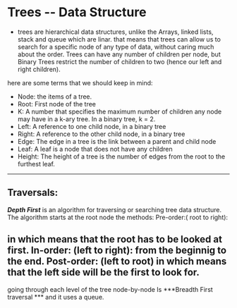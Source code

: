 

# Trees -- Data Structure

-  trees are hierarchical data structures, unlike the Arrays, linked lists, stack and queue which are linar. that means that trees can allow us to search for a specific node of any type of data, without caring much about the order.
Trees can have any number of children per node, but Binary Trees restrict the number of children to two (hence our left and right children).

here are some terms that we should keep in mind:

-  Node: the items of a tree.
- Root: First node of the tree
- K:  A number that specifies the maximum number of children any node may have in a k-ary tree. In a binary tree, k = 2.
- Left:  A reference to one child node, in a binary tree
- Right: A reference to the other child node, in a binary tree
- Edge: The edge in a tree is the link between a parent and child node
- Leaf: A leaf is a node that does not have any children
- Height: The height of a tree is the number of edges from the root to the furthest leaf.
------------------------------

## Traversals:

***Depth First***
is an algorithm for traversing or searching tree data structure. The algorithm starts at the root node
the methods: 
Pre-order:( root to right):

in which  means that the root has to be looked at first.
In-order: (left to  right):
from the beginnig to the end.
Post-order: (left to  root)
in which means that the left side will be the first to look for.
--------------------------

 going through each level of the tree node-by-node Is ***Breadth First traversal *** and it uses a queue.
 
 
